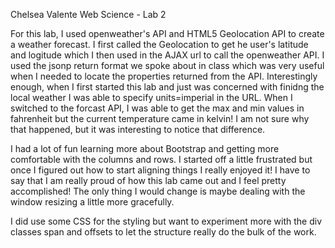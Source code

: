 Chelsea Valente
Web Science - Lab 2

For this lab, I used openweather's API and HTML5 Geolocation API to create a weather forecast. I first called the Geolocation to get he user's latitude and logitude which I then used in the AJAX url to call the openweather API. I used the jsonp return format we spoke about in class which was very useful when I needed to locate the properties returned from the API. Interestingly enough, when I first started this lab and just was concerned with finidng the local weather I was able to specify units=imperial in the URL. When I switched to the forcast API, I was able to get the max and min values in fahrenheit but the current temperature came in kelvin! I am not sure why that happened, but it was interesting to notice that difference. 

I had a lot of fun learning more about Bootstrap and getting more comfortable with the columns and rows. I started off a little frustrated but once I figured out how to start aligning things I really enjoyed it! I have to say that I am really proud of how this lab came out and I feel pretty accomplished! The only thing I would change is maybe dealing with the window resizing a little more gracefully. 

I did use some CSS for the styling but want to experiment more with the div classes span and offsets to let the structure really do the bulk of the work.